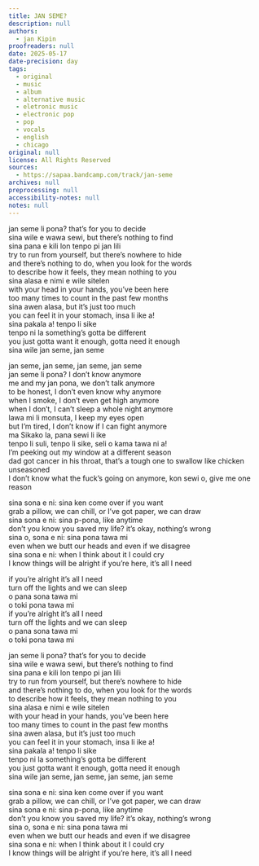 ```yaml
---
title: JAN SEME?
description: null
authors:
  - jan Kipin
proofreaders: null
date: 2025-05-17
date-precision: day
tags:
  - original
  - music
  - album
  - alternative music
  - eletronic music
  - electronic pop
  - pop
  - vocals
  - english
  - chicago
original: null
license: All Rights Reserved
sources:
  - https://sapaa.bandcamp.com/track/jan-seme
archives: null
preprocessing: null
accessibility-notes: null
notes: null
---
```


jan seme li pona? that’s for you to decide  \
sina wile e wawa sewi, but there’s nothing to find  \
sina pana e kili lon tenpo pi jan lili  \
try to run from yourself, but there’s nowhere to hide  \
and there’s nothing to do, when you look for the words  \
to describe how it feels, they mean nothing to you  \
sina alasa e nimi e wile sitelen  \
with your head in your hands, you’ve been here  \
too many times to count in the past few months  \
sina awen alasa, but it’s just too much  \
you can feel it in your stomach, insa li ike a!  \
sina pakala a! tenpo li sike  \
tenpo ni la something’s gotta be different  \
you just gotta want it enough, gotta need it enough  \
sina wile jan seme, jan seme

jan seme, jan seme, jan seme, jan seme  \
jan seme li pona? I don’t know anymore  \
me and my jan pona, we don’t talk anymore  \
to be honest, I don’t even know why anymore  \
when I smoke, I don’t even get high anymore  \
when I don’t, I can’t sleep a whole night anymore  \
lawa mi li monsuta, I keep my eyes open  \
but I’m tired, I don’t know if I can fight anymore  \
ma Sikako la, pana sewi li ike  \
tenpo li suli, tenpo li sike, seli o kama tawa ni a!  \
I’m peeking out my window at a different season  \
dad got cancer in his throat, that’s a tough one to swallow like chicken unseasoned  \
I don’t know what the fuck’s going on anymore, kon sewi o, give me one reason

sina sona e ni: sina ken come over if you want  \
grab a pillow, we can chill, or I’ve got paper, we can draw  \
sina sona e ni: sina p-pona, like anytime  \
don’t you know you saved my life? it’s okay, nothing’s wrong  \
sina o, sona e ni: sina pona tawa mi  \
even when we butt our heads and even if we disagree  \
sina sona e ni: when I think about it I could cry  \
I know things will be alright if you’re here, it’s all I need

if you’re alright it’s all I need  \
turn off the lights and we can sleep  \
o pana sona tawa mi  \
o toki pona tawa mi  \
if you’re alright it’s all I need  \
turn off the lights and we can sleep  \
o pana sona tawa mi  \
o toki pona tawa mi

jan seme li pona? that’s for you to decide  \
sina wile e wawa sewi, but there’s nothing to find  \
sina pana e kili lon tenpo pi jan lili  \
try to run from yourself, but there’s nowhere to hide  \
and there’s nothing to do, when you look for the words  \
to describe how it feels, they mean nothing to you  \
sina alasa e nimi e wile sitelen  \
with your head in your hands, you’ve been here  \
too many times to count in the past few months  \
sina awen alasa, but it’s just too much  \
you can feel it in your stomach, insa li ike a!  \
sina pakala a! tenpo li sike  \
tenpo ni la something’s gotta be different  \
you just gotta want it enough, gotta need it enough  \
sina wile jan seme, jan seme, jan seme, jan seme

sina sona e ni: sina ken come over if you want  \
grab a pillow, we can chill, or I’ve got paper, we can draw  \
sina sona e ni: sina p-pona, like anytime  \
don’t you know you saved my life? it’s okay, nothing’s wrong  \
sina o, sona e ni: sina pona tawa mi  \
even when we butt our heads and even if we disagree  \
sina sona e ni: when I think about it I could cry  \
I know things will be alright if you’re here, it’s all I need

